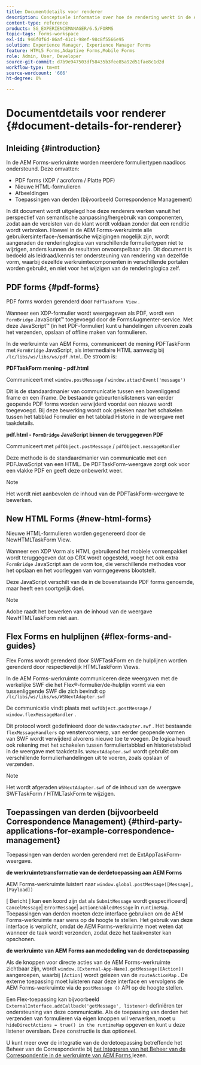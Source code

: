 ```yaml
---
title: Documentdetails voor renderer
description: Conceptuele informatie over hoe de rendering werkt in de AEM Forms-werkruimte om de verschillende ondersteunde formulier- en bestandstypen weer te geven.
content-type: reference
products: SG_EXPERIENCEMANAGER/6.5/FORMS
topic-tags: forms-workspace
exl-id: 946f0f6d-86af-41c1-98ef-98c8f5566e95
solution: Experience Manager, Experience Manager Forms
feature: HTML5 Forms,Adaptive Forms,Mobile Forms
role: Admin, User, Developer
source-git-commit: d7b9e947503df58435b3fee85a92d51fae8c1d2d
workflow-type: tm+mt
source-wordcount: '666'
ht-degree: 0%

---
```


# Documentdetails voor renderer {#document-details-for-renderer}

## Inleiding {#introduction}

In de AEM Forms-werkruimte worden meerdere formuliertypen naadloos ondersteund. Deze omvatten:

* PDF forms (XDP / acroform / Platte PDF)
* Nieuwe HTML-formulieren
* Afbeeldingen
* Toepassingen van derden (bijvoorbeeld Correspondence Management)

In dit document wordt uitgelegd hoe deze renderers werken vanuit het perspectief van semantische aanpassing/hergebruik van componenten, zodat aan de vereisten van de klant wordt voldaan zonder dat een renditie wordt verbroken. Hoewel in de AEM Forms-werkruimte alle gebruikersinterface-/semantische wijzigingen mogelijk zijn, wordt aangeraden de renderinglogica van verschillende formuliertypen niet te wijzigen, anders kunnen de resultaten onvoorspelbaar zijn. Dit document is bedoeld als leidraad/kennis ter ondersteuning van rendering van dezelfde vorm, waarbij dezelfde werkruimtecomponenten in verschillende portalen worden gebruikt, en niet voor het wijzigen van de renderinglogica zelf.

## PDF forms {#pdf-forms}

PDF forms worden gerenderd door `PdfTaskForm View` .

Wanneer een XDP-formulier wordt weergegeven als PDF, wordt een `FormBridge` JavaScript™ toegevoegd door de FormsAugmenter-service. Met deze JavaScript™ (in het PDF-formulier) kunt u handelingen uitvoeren zoals het verzenden, opslaan of offline maken van formulieren.

In de werkruimte van AEM Forms, communiceert de mening PDFTaskForm met `FormBridge` JavaScript, als intermediaire HTML aanwezig bij `/lc/libs/ws/libs/ws/pdf.html`. De stroom is:

**PDFTaskForm mening - pdf.html**

Communiceert met `window.postMessage` / `window.attachEvent('message')`

Dit is de standaardmanier van communicatie tussen een bovenliggend frame en een iframe. De bestaande gebeurtenislisteners van eerder geopende PDF forms worden verwijderd voordat een nieuwe wordt toegevoegd. Bij deze bewerking wordt ook gekeken naar het schakelen tussen het tabblad Formulier en het tabblad Historie in de weergave met taakdetails.

**pdf.html - `FormBridge` JavaScript binnen de teruggegeven PDF**

Communiceert met `pdfObject.postMessage` / `pdfObject.messageHandler`

Deze methode is de standaardmanier van communicatie met een PDFJavaScript van een HTML. De PDFTaskForm-weergave zorgt ook voor een vlakke PDF en geeft deze onbewerkt weer.

>[!NOTE]
>
>Het wordt niet aanbevolen de inhoud van de PDFTaskForm-weergave te bewerken.

## New HTML Forms {#new-html-forms}

Nieuwe HTML-formulieren worden gegenereerd door de NewHTMLTaskForm View.

Wanneer een XDP Vorm als HTML gebruikend het mobiele vormenpakket wordt teruggegeven dat op CRX wordt opgesteld, voegt het ook extra `FormBridge` JavaScript aan de vorm toe, die verschillende methodes voor het opslaan en het voorleggen van vormgegevens blootstelt.

Deze JavaScript verschilt van de in de bovenstaande PDF forms genoemde, maar heeft een soortgelijk doel.

>[!NOTE]
>
>Adobe raadt het bewerken van de inhoud van de weergave NewHTMLTaskForm niet aan.

## Flex Forms en hulplijnen {#flex-forms-and-guides}

Flex Forms wordt gerenderd door SWFTaskForm en de hulplijnen worden gerenderd door respectievelijk HTMLTaskForm Views.

In de AEM Forms-werkruimte communiceren deze weergaven met de werkelijke SWF die het Flex®-formulier/de-hulplijn vormt via een tussenliggende SWF die zich bevindt op `/lc/libs/ws/libs/ws/WSNextAdapter.swf`

De communicatie vindt plaats met `swfObject.postMessage` / `window.flexMessageHandler` .

Dit protocol wordt gedefinieerd door de `WsNextAdapter.swf` . Het bestaande `flexMessageHandlers` op venstervoorwerp, van eerder geopende vormen van SWF wordt verwijderd alvorens nieuwe toe te voegen. De logica houdt ook rekening met het schakelen tussen formuliertabblad en historietabblad in de weergave met taakdetails. `WsNextAdapter.swf` wordt gebruikt om verschillende formulierhandelingen uit te voeren, zoals opslaan of verzenden.

>[!NOTE]
>
>Het wordt afgeraden `WSNextAdapter.swf` of de inhoud van de weergave SWFTaskForm / HTMLTaskForm te wijzigen.

## Toepassingen van derden (bijvoorbeeld Correspondence Management) {#third-party-applications-for-example-correspondence-management}

Toepassingen van derden worden gerenderd met de ExtAppTaskForm-weergave.

**de werkruimtetransformatie van de derdetoepassing aan AEM Forms**

AEM Forms-werkruimte luistert naar `window.global.postMessage([Message],[Payload])`

[ Bericht ] kan een koord zijn dat als `SubmitMessage` wordt gespecificeerd| `CancelMessage`| `ErrorMessage`| `actionEnabledMessage` in `runtimeMap`. Toepassingen van derden moeten deze interface gebruiken om de AEM Forms-werkruimte naar wens op de hoogte te stellen. Het gebruik van deze interface is verplicht, omdat de AEM Forms-werkruimte moet weten dat wanneer de taak wordt verzonden, zodat deze het taakvenster kan opschonen.

**de werkruimte van AEM Forms aan mededeling van de derdetoepassing**

Als de knoppen voor directe acties van de AEM Forms-werkruimte zichtbaar zijn, wordt `window.[External-App-Name].getMessage([Action])` aangeroepen, waarbij `[Action]` wordt gelezen van de `routeActionMap` . De externe toepassing moet luisteren naar deze interface en vervolgens de AEM Forms-werkruimte via de `postMessage ()` API op de hoogte stellen.

Een Flex-toepassing kan bijvoorbeeld `ExternalInterface.addCallback('getMessage', listener)` definiëren ter ondersteuning van deze communicatie. Als de toepassing van derden het verzenden van formulieren via eigen knoppen wil verwerken, moet u `hideDirectActions = true() in the runtimeMap` opgeven en kunt u deze listener overslaan. Deze constructie is dus optioneel.

U kunt meer over de integratie van de derdetoepassing betreffende het Beheer van de Correspondentie bij [ het Integreren van het Beheer van de Correspondentie in de werkruimte van AEM Forms ](/help/forms/using/integrating-correspondence-management-html-workspace.md) lezen.
